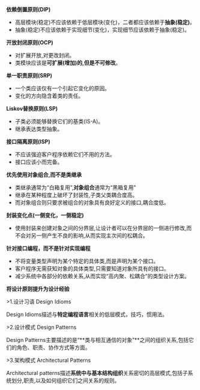 **依赖倒置原则(DIP)**

- 高层模块(稳定)不应该依赖于低层模块(变化)，二者都应该依赖于**抽象(稳定)**。
- 抽象(稳定)不应该依赖于实现细节(变化)，实现细节应该依赖于抽象(稳定)。

**开放封闭原则(OCP)**

- 对扩展开放,对更改封闭。
- 类模块应该是**可扩展(增加)**的,但是**不可修改**。

**单一职责原则(SRP)**

- 一个类应该仅有一个引起它变化的原因。
- 变化的方向隐含着类的责任。

**Liskov替换原则(LSP)**

- 子类必须能够替换它们的基类(IS-A)。
- 继承表达类型抽象。

**接口隔离原则(ISP)**

- 不应该强迫客户程序依赖它们不用的方法。
- 接口应该小而完备。

**优先使用对象组合,而不是类继承**

- 类继承通常为“白箱复用”,**对象组合**通常为“黑箱复用”
- 继承在某种程度上破坏了封装性,子类父类耦合度高。
- 而对象组合则只要求被组合的对象具有良好定义的接口,耦合度低。

**封装变化点(一侧变化，一侧稳定)**

- 使用封装来创建对象之间的分界层,让设计者可以在分界层的一侧进行修改,而不会对另一侧产生不良的影响,从而实现主次间的松耦合。

**针对接口编程，而不是针对实现编程**

- 不将变量类型声明为某个特定的具体类,而是声明为某个接口。
- 客户程序无需获知对象的具体类型,只需要知道对象所具有的接口。
- 减少系统中各部分的依赖关系,从而实现“高内聚、松耦合”的类型设计方案。

**将设计原则提升为设计经验**

\>1.设计习语 Design Idioms

Design Idioms描述与**特定编程语言**相关的低层模式，技巧，惯用法。

\>2.设计模式 Design Patterns

Design Patterns主要描述的是“**类与相互通信的对象”**之间的组织关系,包括它们的角色、职责、协作方式等方面。

\>3.架构模式 Architectural Patterns

Architectural patterns描述**系统中与基本结构组织**关系密切的高层模式,包括子系统划分,职责,以及如何组织它们之间关系的规则。